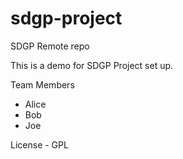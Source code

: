 # sdgp-project
SDGP Remote repo

This is a demo for SDGP Project set up. 

Team Members
- Alice
- Bob
- Joe

License - GPL

